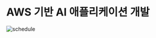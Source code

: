 # AWS 기반 AI 애플리케이션 개발







![schedule](https://user-images.githubusercontent.com/54794815/156910307-0dde877e-4996-4847-a5d9-14578eb04b5f.png)
